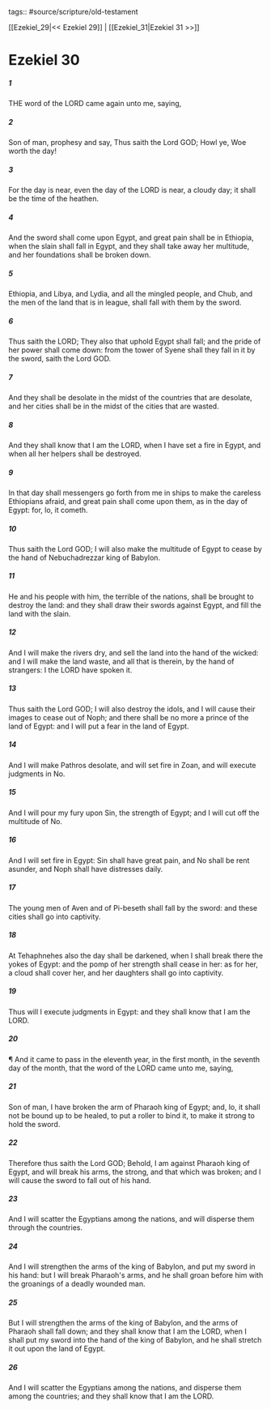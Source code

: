 tags:: #source/scripture/old-testament

[[Ezekiel_29|<< Ezekiel 29]] | [[Ezekiel_31|Ezekiel 31 >>]]

# Ezekiel 30

##### 1

THE word of the LORD came again unto me, saying,

##### 2

Son of man, prophesy and say, Thus saith the Lord GOD; Howl ye, Woe worth the day!

##### 3

For the day is near, even the day of the LORD is near, a cloudy day; it shall be the time of the heathen.

##### 4

And the sword shall come upon Egypt, and great pain shall be in Ethiopia, when the slain shall fall in Egypt, and they shall take away her multitude, and her foundations shall be broken down.

##### 5

Ethiopia, and Libya, and Lydia, and all the mingled people, and Chub, and the men of the land that is in league, shall fall with them by the sword.

##### 6

Thus saith the LORD; They also that uphold Egypt shall fall; and the pride of her power shall come down: from the tower of Syene shall they fall in it by the sword, saith the Lord GOD.

##### 7

And they shall be desolate in the midst of the countries that are desolate, and her cities shall be in the midst of the cities that are wasted.

##### 8

And they shall know that I am the LORD, when I have set a fire in Egypt, and when all her helpers shall be destroyed.

##### 9

In that day shall messengers go forth from me in ships to make the careless Ethiopians afraid, and great pain shall come upon them, as in the day of Egypt: for, lo, it cometh.

##### 10

Thus saith the Lord GOD; I will also make the multitude of Egypt to cease by the hand of Nebuchadrezzar king of Babylon.

##### 11

He and his people with him, the terrible of the nations, shall be brought to destroy the land: and they shall draw their swords against Egypt, and fill the land with the slain.

##### 12

And I will make the rivers dry, and sell the land into the hand of the wicked: and I will make the land waste, and all that is therein, by the hand of strangers: I the LORD have spoken it.

##### 13

Thus saith the Lord GOD; I will also destroy the idols, and I will cause their images to cease out of Noph; and there shall be no more a prince of the land of Egypt: and I will put a fear in the land of Egypt.

##### 14

And I will make Pathros desolate, and will set fire in Zoan, and will execute judgments in No.

##### 15

And I will pour my fury upon Sin, the strength of Egypt; and I will cut off the multitude of No.

##### 16

And I will set fire in Egypt: Sin shall have great pain, and No shall be rent asunder, and Noph shall have distresses daily.

##### 17

The young men of Aven and of Pi-beseth shall fall by the sword: and these cities shall go into captivity.

##### 18

At Tehaphnehes also the day shall be darkened, when I shall break there the yokes of Egypt: and the pomp of her strength shall cease in her: as for her, a cloud shall cover her, and her daughters shall go into captivity.

##### 19

Thus will I execute judgments in Egypt: and they shall know that I am the LORD.

##### 20

¶ And it came to pass in the eleventh year, in the first month, in the seventh day of the month, that the word of the LORD came unto me, saying,

##### 21

Son of man, I have broken the arm of Pharaoh king of Egypt; and, lo, it shall not be bound up to be healed, to put a roller to bind it, to make it strong to hold the sword.

##### 22

Therefore thus saith the Lord GOD; Behold, I am against Pharaoh king of Egypt, and will break his arms, the strong, and that which was broken; and I will cause the sword to fall out of his hand.

##### 23

And I will scatter the Egyptians among the nations, and will disperse them through the countries.

##### 24

And I will strengthen the arms of the king of Babylon, and put my sword in his hand: but I will break Pharaoh's arms, and he shall groan before him with the groanings of a deadly wounded man.

##### 25

But I will strengthen the arms of the king of Babylon, and the arms of Pharaoh shall fall down; and they shall know that I am the LORD, when I shall put my sword into the hand of the king of Babylon, and he shall stretch it out upon the land of Egypt.

##### 26

And I will scatter the Egyptians among the nations, and disperse them among the countries; and they shall know that I am the LORD.
